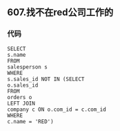## 607.找不在red公司工作的
### 代码
    SELECT
    s.name
    FROM
    salesperson s
    WHERE
    s.sales_id NOT IN (SELECT
    o.sales_id
    FROM
    orders o
    LEFT JOIN
    company c ON o.com_id = c.com_id
    WHERE
    c.name = 'RED')